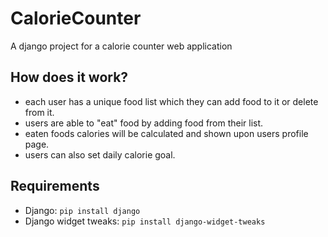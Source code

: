 # CalorieCounter
A django project for a calorie counter web application

## How does it work?
 - each user has a unique food list which they can add food to it or delete from it.
 - users are able to "eat" food by adding food from their list.
 -  eaten foods calories will be calculated and shown upon users profile page.
 - users can also set daily calorie goal.

## Requirements
 - Django:
 `pip install django`
 - Django widget tweaks:
 `pip install django-widget-tweaks`

